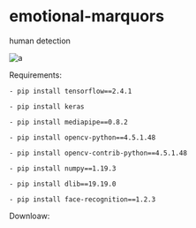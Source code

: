 # emotional-marquors
human detection

![a](https://user-images.githubusercontent.com/54853371/117892402-f2132680-b2b8-11eb-8d19-291852c411aa.png)

Requirements:
  
    - pip install tensorflow==2.4.1

    - pip install keras

    - pip install mediapipe==0.8.2

    - pip install opencv-python==4.5.1.48

    - pip install opencv-contrib-python==4.5.1.48

    - pip install numpy==1.19.3

    - pip install dlib==19.19.0
 
    - pip install face-recognition==1.2.3
 
Downloaw:
